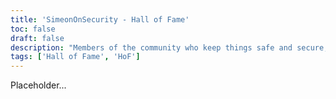```yaml
---
title: 'SimeonOnSecurity - Hall of Fame'
toc: false
draft: false
description: "Members of the community who keep things safe and secure, with honors"
tags: ['Hall of Fame', 'HoF']
---
```


Placeholder...
